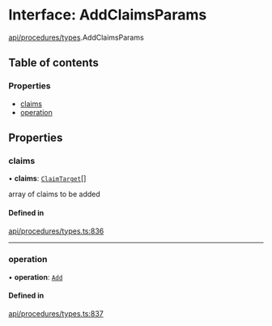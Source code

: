 # Interface: AddClaimsParams

[api/procedures/types](../wiki/api.procedures.types).AddClaimsParams

## Table of contents

### Properties

- [claims](../wiki/api.procedures.types.AddClaimsParams#claims)
- [operation](../wiki/api.procedures.types.AddClaimsParams#operation)

## Properties

### claims

• **claims**: [`ClaimTarget`](../wiki/api.entities.types.ClaimTarget)[]

array of claims to be added

#### Defined in

[api/procedures/types.ts:836](https://github.com/PolymeshAssociation/polymesh-sdk/blob/8a9e72221/src/api/procedures/types.ts#L836)

___

### operation

• **operation**: [`Add`](../wiki/api.procedures.types.ClaimOperation#add)

#### Defined in

[api/procedures/types.ts:837](https://github.com/PolymeshAssociation/polymesh-sdk/blob/8a9e72221/src/api/procedures/types.ts#L837)
